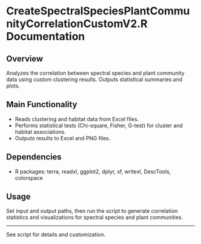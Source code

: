 # CreateSpectralSpeciesPlantCommunityCorrelationCustomV2.R Documentation

## Overview
Analyzes the correlation between spectral species and plant community data using custom clustering results. Outputs statistical summaries and plots.

## Main Functionality
- Reads clustering and habitat data from Excel files.
- Performs statistical tests (Chi-square, Fisher, G-test) for cluster and habitat associations.
- Outputs results to Excel and PNG files.

## Dependencies
- R packages: terra, readxl, ggplot2, dplyr, sf, writexl, DescTools, colorspace

## Usage
Set input and output paths, then run the script to generate correlation statistics and visualizations for spectral species and plant communities.

---
See script for details and customization.